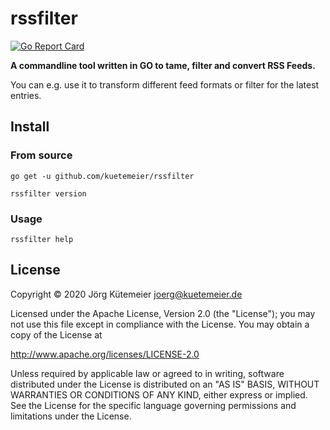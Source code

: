 # rssfilter

[![Go Report Card](https://goreportcard.com/badge/github.com/kuetemeier/rssfilter)](https://goreportcard.com/report/github.com/kuetemeier/rssfilter)

**A commandline tool written in GO to tame, filter and convert RSS Feeds.**

You can e.g. use it to transform different feed formats or filter for the latest entries.

## Install

### From source

```shell
go get -u github.com/kuetemeier/rssfilter

rssfilter version
```

### Usage

```shell
rssfilter help
```

## License

Copyright © 2020 Jörg Kütemeier <joerg@kuetemeier.de>

Licensed under the Apache License, Version 2.0 (the "License");
you may not use this file except in compliance with the License.
You may obtain a copy of the License at

<http://www.apache.org/licenses/LICENSE-2.0>

Unless required by applicable law or agreed to in writing, software
distributed under the License is distributed on an "AS IS" BASIS,
WITHOUT WARRANTIES OR CONDITIONS OF ANY KIND, either express or implied.
See the License for the specific language governing permissions and
limitations under the License.

